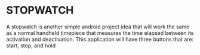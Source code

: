 # STOPWATCH
A stopwatch is another simple android project idea that will work the same
as a normal handheld timepiece that measures the time elapsed between its
activation and deactivation. This application will have three buttons that are:
start, stop, and hold
